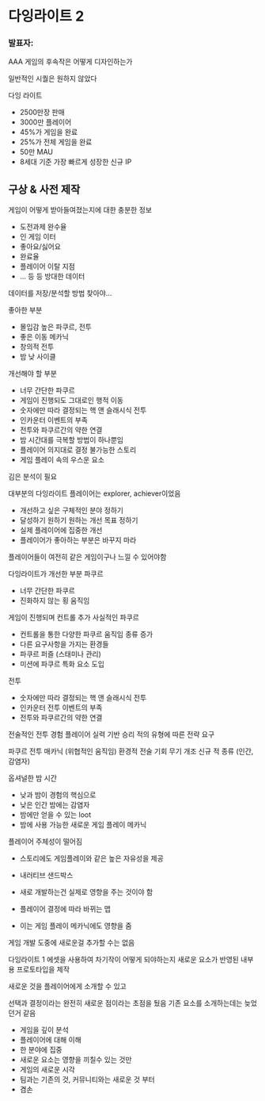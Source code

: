 # 다잉라이트 2
### 발표자: 

AAA 게임의 후속작은 어떻게 디자인하는가

일반적인 시퀄은 원하지 않았다

다잉 라이트
* 2500만장 판매
* 3000만 플레이어
* 45%가 게임을 완료
* 25%가 전체 게임을 완료
* 50만 MAU
* 8세대 기준 가장 빠르게 성장한 신규 IP


## 구상 & 사전 제작
게임이 어떻게 받아들여졌는지에 대한 충분한 정보
* 도전과제 완수율
* 인 게임 이터
* 좋아요/싫어요
* 완료율
* 플레이어 이탈 지점
* ... 등 등 방대한 데이터

데이터를 저장/분석할 방법 찾아야...

좋아한 부분
* 몰입감 높은 파쿠르, 전투
* 좋은 이동 메카닉
* 창의적 전투
* 밤 낮 사이클

개선해야 할 부분
* 너무 간단한 파쿠르
* 게임이 진행되도 그대로인 행적 이동
* 숫자에만 따라 결정되는 핵 앤 슬래시식 전투
* 인카운터 이벤트의 부족
* 전투와 파쿠르간의 약한 연결
* 밤 시간대를 극복할 방법이 하나뿐임
* 플레이어 의지대로 결정 불가능한 스토리
* 게임 플레이 속의 우스운 요소

김은 분석이 필요

대부분의 다잉라이트 플레이어는 explorer,  achiever이었음

* 개선하고 싶은 구체적인 분야 정하기
* 달성하기 원하기 원하는 개선 목표 정하기
* 실제 플레이어에 집중한 개선
* 플레이어가 좋아하는 부분은 바꾸지 마라

플레이어들이 여전히 같은 게임이구나 느낄 수 있어야함

다잉라이트가 개선한 부분 
파쿠르 
* 너무 간단한 파쿠르
* 진화하지 않는 횡 움직임

게임이 진행되며 컨트롤 추가 
사실적인 파쿠르

* 컨트롤을 통한 다양한 파쿠르 움직임 종류 증가
* 다른 요구사항을 가지는 환경들
* 파쿠르 퍼즐 (스태미나 관리)
* 미션에 파쿠르 특화 요소 도입

전투
* 숫자에만 따라 결정되는 핵 앤 슬래시식 전투
* 인카운터 전투 이벤트의 부족
* 전투와 파쿠르간의 약한 연결

전술적인 전투 경험
플레이어 실력 기반 승리
적의 유형에 따른 전략 요구

파쿠르 전투 매카닉 (위협적인 움직임)
환경적 전술 기회
무기 개조
신규 적 종류 (인간, 감염자)

옵셔널한 밤 시간

* 낮과 밤이 경험의 핵심으로
* 낮은 인간 밤에는 감염자
* 밤에만 얻을 수 있는 loot
* 밤에 사용 가능한 새로운 게임 플레이 메카닉

플레이어 주체성이 떨어짐
* 스토리에도 게임플레이와 같은 높은 자유성을 제공
* 내러티브 샌드박스
* 새로 개발하는건 실제로 영향을 주는 것이야 함

* 플레이어 결정에 따라 바뀌는 맵
* 이는 게임 플레이 메카닉에도 영향을 줌

게임 개발 도중에 새로운걸 추가할 수는 없음

다잉라이트 1 에셋을 사용하여 차기작이 어떻게 되야하는지 새로운 요소가 반영된 내부용 프로토타입을 제작

새로운 것을 플레이어에게 소개할 수 있고 

선택과 결정이라는 완전히 새로운 점이라는 초점을 뒀음
기존 요소를 소개하는데는 늦었던거 같음

* 게임을 깊이 분석
* 플레이어에 대해 이해
* 한 분야에 집중
* 새로운 요소는 영향을 끼칠수 있는 것만
* 게임의 새로운 시각
* 팀과는 기존의 것, 커뮤니티와는 새로운 것 부터
* 겸손

